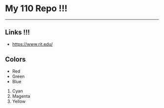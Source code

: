 # My 110 Repo !!!

---

## Links !!!
- https://www.rit.edu/

## Colors
- Red
- Green
- Blue
1. Cyan
2. Magenta
3. Yellow


